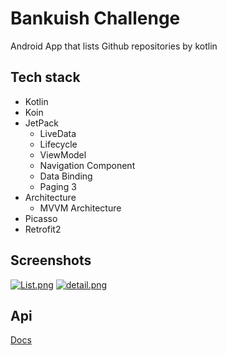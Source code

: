 # Bankuish Challenge
Android App that lists Github repositories by kotlin

## Tech stack
- Kotlin
- Koin
- JetPack
  - LiveData
  - Lifecycle
  - ViewModel
  - Navigation Component
  - Data Binding
  - Paging 3
- Architecture
  - MVVM Architecture
- Picasso
- Retrofit2

## Screenshots
[![List.png](https://i.postimg.cc/xTgkm1rr/List.png)](https://postimg.cc/3d4J57J9)
[![detail.png](https://i.postimg.cc/cLbrDk4X/detail.png)](https://postimg.cc/RWwShRtH)

## Api
[Docs](https://docs.github.com/es/rest/search)
